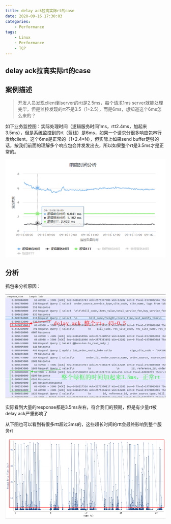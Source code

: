 ```yaml
---
title: delay ack拉高实际rt的case
date: 2020-09-16 17:30:03
categories:
    - Performance
tags:
    - Linux
    - Performance
    - TCP
---
```


## delay ack拉高实际rt的case

## 案例描述

> 开发人员发现client到server的rtt是2.5ms，每个请求1ms server就能处理完毕，但是监控发现的rt不是3.5（1+2.5），而是6ms，想知道这个6ms怎么来的？

如下业务监控图：实际处理时间（逻辑服务时间1ms，rtt2.4ms，加起来3.5ms），但是系统监控到的rt（蓝线）是6ms，如果一个请求分很多响应包串行发给client，这个6ms是正常的（1+2.4*N），但实际上如果send buffer足够的话，按我们前面的理解多个响应包会并发发出去，所以如果整个rt是3.5ms才是正常的。

![image.png](/images/oss/d56f87a19a10b0ac9a3b7009641247a0.png)

## 分析

抓包来分析原因：

![image.png](/images/oss/d5e2e358dd1a24e104f54815c84875c9.png)

实际看到大量的response都是3.5ms左右，符合我们的预期，但是有少量rt被delay ack严重影响了

从下图也可以看到有很多rtt超过3ms的，这些超长时间的rtt会最终影响到整个服务rt

![image.png](/images/oss/48eae3dcd7c78a68b0afd5c66f783f23.png)